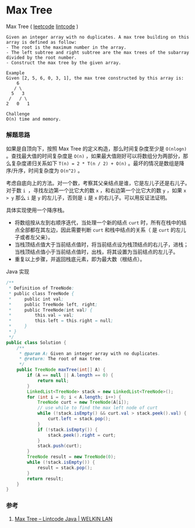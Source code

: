 # Max Tree

Max Tree  ( [leetcode]()  [lintcode]() )

```
Given an integer array with no duplicates. A max tree building on this array is defined as follow:
- The root is the maximum number in the array. 
- The left subtree and right subtree are the max trees of the subarray divided by the root number. 
- Construct the max tree by the given array.

Example 
Given [2, 5, 6, 0, 3, 1], the max tree constructed by this array is:
    6
   / \
  5   3
 /   / \
2   0   1

Challenge 
O(n) time and memory.
```



### 解题思路

如果是自顶向下，按照 Max Tree 的定义构造，那么时间复杂度至少是 `O(nlogn)` 。查找最大值的时间复杂度是 `O(n)` ，如果最大值刚好可以将数组分为两部分，那么复杂度递归关系如下 `T(n) = 2 * T(n / 2) + O(n)` 。最坏的情况是数组是降序/升序，时间复杂度为 `O(n^2)` 。 

考虑自底向上的方法。对一个数，考察其父亲结点是谁，它是左儿子还是右儿子。对于数 `i `，寻找左边第一个比它大的数 `x` ，和右边第一个比它大的数 `y` ，如果 `x > y` 那么 `i` 是 `y` 的左儿子，否则是 `i` 是 `x` 的右儿子。可以用反证法证明。

具体实现使用一个降序栈。

- 将数组按从左到右顺序迭代，当处理一个新的结点 `curt` 时，所有在栈中的结点全部都在其左边，因此需要判断 `curt` 和栈中结点的关系（ 是 `curt` 的左儿子或者左父亲）。
- 当栈顶结点值大于当前结点值时，将当前结点设为栈顶结点的右儿子，进栈；当栈顶结点值小于当前结点值时，出栈，将其设置为当前结点的左儿子。
- 重复以上步骤，并返回栈底元素，即为最大数（根结点）。

Java 实现

```java
/**
 * Definition of TreeNode:
 * public class TreeNode {
 *     public int val;
 *     public TreeNode left, right;
 *     public TreeNode(int val) {
 *         this.val = val;
 *         this.left = this.right = null;
 *     }
 * }
 */
public class Solution {
    /**
     * @param A: Given an integer array with no duplicates.
     * @return: The root of max tree.
     */
    public TreeNode maxTree(int[] A) {
        if (A == null || A.length == 0) {
            return null;
        }
        LinkedList<TreeNode> stack = new LinkedList<TreeNode>();
        for (int i = 0; i < A.length; i++) {
            TreeNode curt = new TreeNode(A[i]);
            // use while to find the max left node of curt
            while (!stack.isEmpty() && curt.val > stack.peek().val) {
                curt.left = stack.pop();
            }
            if (!stack.isEmpty()) {
                stack.peek().right = curt;
            }
            stack.push(curt);
        }
        TreeNode result = new TreeNode(0);
        while (!stack.isEmpty()) {
            result = stack.pop();
        }
        return result;
    }
}
```



### 参考

1. [Max Tree – Lintcode Java | WELKIN LAN ](http://blog.welkinlan.com/2015/06/29/max-tree-lintcode-java/) 